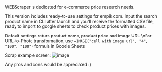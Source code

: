 WEBScraper is dedicated for e-commerce price research needs.

This version includes ready-to-use settings for empik.com.
Input the search product name in CLI after launch and you'll receive the formatted CSV file, ready to import to google sheets to check product prices with images.

Default settings return product name, product price and image URL 
\nFor URL-to-Photo transformation, use `=IMAGE("cell with image url", "4", "100", "100")` formula in Google Sheets

Scrap example screen:
![image](https://github.com/Yuriipe/WEBScraper/assets/68638607/6f642d24-cb27-46e5-818a-eeb61bf34870)


Any pros and cons would be appreciated :)
